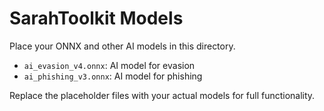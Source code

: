 # SarahToolkit Models

Place your ONNX and other AI models in this directory.

- `ai_evasion_v4.onnx`: AI model for evasion
- `ai_phishing_v3.onnx`: AI model for phishing

Replace the placeholder files with your actual models for full functionality.
